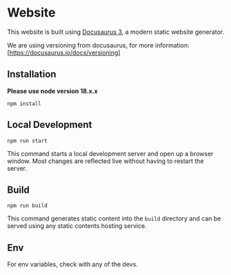# Website

This website is built using [Docusaurus 3](https://docusaurus.io/blog/releases/3.0), a modern static website generator.

We are using versioning from docusaurus, for more information: [https://docusaurus.io/docs/versioning]

## Installation

**Please use node version 18.x.x**

```
npm install
```

## Local Development

```
npm run start
```

This command starts a local development server and open up a browser window. Most changes are reflected live without having to restart the server.

## Build

```
npm run build
```

This command generates static content into the `build` directory and can be served using any static contents hosting service.

## Env

For env variables, check with any of the devs.
